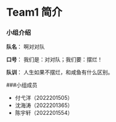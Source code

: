 # Team1 简介

### 小组介绍
**队名**： 啊对对队

**口号**： 我们是：对对队；我们要：摆烂！

**队训**： 人生如果不摆烂，和咸鱼有什么区别。

###小组成员

- 付弋洋（2022201505）
- 沈海涛（2022201365）
- 陈宇轩（2022201554）
